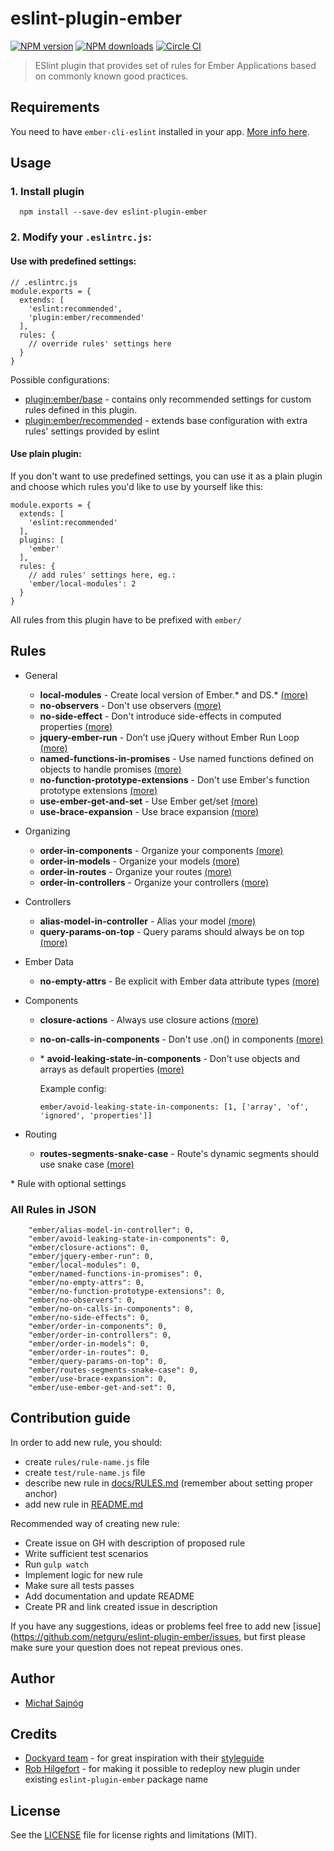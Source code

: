 # eslint-plugin-ember

[![NPM version](https://img.shields.io/npm/v/eslint-plugin-ember.svg?style=flat)](https://npmjs.org/package/eslint-plugin-ember)
[![NPM downloads](https://img.shields.io/npm/dm/eslint-plugin-ember.svg?style=flat)](https://npmjs.org/package/eslint-plugin-ember)
[![Circle CI](https://circleci.com/gh/netguru/eslint-plugin-ember.svg?style=svg&circle-token=58c1b942a91ecd67eed15502a5df51b3d1504f35)](https://circleci.com/gh/netguru/eslint-plugin-ember)

> ESlint plugin that provides set of rules for Ember Applications based on commonly known good practices.

## Requirements

You need to have `ember-cli-eslint` installed in your app. [More info here](https://github.com/ember-cli/ember-cli-eslint).

## Usage

### 1. Install plugin

```shell
  npm install --save-dev eslint-plugin-ember
```

### 2. Modify your `.eslintrc.js`:

#### Use with predefined settings:

```
// .eslintrc.js
module.exports = {
  extends: [
    'eslint:recommended',
    'plugin:ember/recommended'
  ],
  rules: {
    // override rules' settings here
  }
}
```

Possible configurations:
- [plugin:ember/base](https://github.com/netguru/eslint-plugin-ember/blob/master/config/base.js) - contains only recommended settings for custom rules defined in this plugin.
- [plugin:ember/recommended](https://github.com/netguru/eslint-plugin-ember/blob/master/config/recommended.js) - extends base configuration with extra rules' settings provided by eslint

#### Use plain plugin:

If you don't want to use predefined settings, you can use it as a plain plugin and choose which rules you'd like to use by yourself like this:

```
module.exports = {
  extends: [
    'eslint:recommended'
  ],
  plugins: [
    'ember'
  ],
  rules: {
    // add rules' settings here, eg.:
    'ember/local-modules': 2
  }
}
```

All rules from this plugin have to be prefixed with `ember/`

## Rules

* General
  * **local-modules** - Create local version of Ember.* and DS.* [(more)](https://github.com/netguru/eslint-plugin-ember/blob/master/docs/RULES.md#create-local-version-of-ember-and-ds)
  * **no-observers** - Don't use observers [(more)](https://github.com/netguru/eslint-plugin-ember/blob/master/docs/RULES.md#dont-use-observers)
  * **no-side-effect** - Don't introduce side-effects in computed properties [(more)](https://github.com/netguru/eslint-plugin-ember/blob/master/docs/RULES.md#dont-introduce-side-effects-in-computed-properties)
  * **jquery-ember-run** - Don’t use jQuery without Ember Run Loop [(more)](https://github.com/netguru/eslint-plugin-ember/blob/master/docs/RULES.md#dont-use-jquery-without-ember-run-loop)
  * **named-functions-in-promises** - Use named functions defined on objects to handle promises [(more)](https://github.com/netguru/eslint-plugin-ember/blob/master/docs/RULES.md#use-named-functions-defined-on-objects-to-handle-promises)
  * **no-function-prototype-extensions** - Don't use Ember's function prototype extensions [(more)](https://github.com/netguru/eslint-plugin-ember/blob/master/docs/RULES.md#do-not-use-embers-function-prototype-extensions)
  * **use-ember-get-and-set** - Use Ember get/set [(more)](https://github.com/netguru/eslint-plugin-ember/blob/master/docs/RULES.md#use-emberget-and-emberset)
  * **use-brace-expansion** - Use brace expansion [(more)](https://github.com/netguru/eslint-plugin-ember/blob/master/docs/RULES.md#use-brace-expansion)

* Organizing
  * **order-in-components** - Organize your components [(more)](https://github.com/netguru/eslint-plugin-ember/blob/master/docs/RULES.md#organize-your-components)
  * **order-in-models** - Organize your models [(more)](https://github.com/netguru/eslint-plugin-ember/blob/master/docs/RULES.md#organize-your-models)
  * **order-in-routes** - Organize your routes [(more)](https://github.com/netguru/eslint-plugin-ember/blob/master/docs/RULES.md#organize-your-routes)
  * **order-in-controllers** - Organize your controllers [(more)](https://github.com/netguru/eslint-plugin-ember/blob/master/docs/RULES.md#organize-your-controllers)

* Controllers
  * **alias-model-in-controller** - Alias your model [(more)](https://github.com/netguru/eslint-plugin-ember/blob/master/docs/RULES.md#alias-your-model)
  * **query-params-on-top** - Query params should always be on top [(more)](https://github.com/netguru/eslint-plugin-ember/blob/master/docs/RULES.md#query-params-should-always-be-on-top)

* Ember Data
  * **no-empty-attrs** - Be explicit with Ember data attribute types [(more)](https://github.com/netguru/eslint-plugin-ember/blob/master/docs/RULES.md#be-explicit-with-ember-data-attribute-types)

* Components
  * **closure-actions** - Always use closure actions [(more)](https://github.com/netguru/eslint-plugin-ember/blob/master/docs/RULES.md#closure-actions)
  * **no-on-calls-in-components** - Don't use .on() in components [(more)](https://github.com/netguru/eslint-plugin-ember/blob/master/docs/RULES.md#dont-use-on-calls-as-components-values)
  * \* **avoid-leaking-state-in-components** - Don't use objects and arrays as default properties [(more)](https://github.com/netguru/eslint-plugin-ember/blob/master/docs/RULES.md#avoid-leaking-state)

    Example config:
    ```
    ember/avoid-leaking-state-in-components: [1, ['array', 'of', 'ignored', 'properties']]
    ```


* Routing
  * **routes-segments-snake-case** - Route's dynamic segments should use snake case [(more)](https://github.com/netguru/eslint-plugin-ember/#route-naming)

\* Rule with optional settings

### All Rules in JSON

```
    "ember/alias-model-in-controller": 0,
    "ember/avoid-leaking-state-in-components": 0,
    "ember/closure-actions": 0,
    "ember/jquery-ember-run": 0,
    "ember/local-modules": 0,
    "ember/named-functions-in-promises": 0,
    "ember/no-empty-attrs": 0,
    "ember/no-function-prototype-extensions": 0,
    "ember/no-observers": 0,
    "ember/no-on-calls-in-components": 0,
    "ember/no-side-effects": 0,
    "ember/order-in-components": 0,
    "ember/order-in-controllers": 0,
    "ember/order-in-models": 0,
    "ember/order-in-routes": 0,
    "ember/query-params-on-top": 0,
    "ember/routes-segments-snake-case": 0,
    "ember/use-brace-expansion": 0,
    "ember/use-ember-get-and-set": 0,
```

## Contribution guide

In order to add new rule, you should:
- create `rules/rule-name.js` file
- create `test/rule-name.js` file
- describe new rule in [docs/RULES.md](https://github.com/netguru/eslint-plugin-ember/blob/master/docs/RULES.md) (remember about setting proper anchor)
- add new rule in [README.md](https://github.com/netguru/eslint-plugin-ember/blob/master/README.md#rules)

Recommended way of creating new rule:
- Create issue on GH with description of proposed rule
- Write sufficient test scenarios
- Run `gulp watch`
- Implement logic for new rule
- Make sure all tests passes
- Add documentation and update README
- Create PR and link created issue in description

If you have any suggestions, ideas or problems feel free to add new [issue](https://github.com/netguru/eslint-plugin-ember/issues, but first please make sure your question does not repeat previous ones.

## Author
- [Michał Sajnóg](http://github.com/michalsnik)

## Credits
- [Dockyard team](http://github.com/dockyard) - for great inspiration with their [styleguide](https://github.com/DockYard/styleguides/blob/master/engineering/ember.md)
- [Rob Hilgefort](https://github.com/rjhilgefort) - for making it possible to redeploy new plugin under existing `eslint-plugin-ember` package name

## License

See the [LICENSE](LICENSE.md) file for license rights and limitations (MIT).
